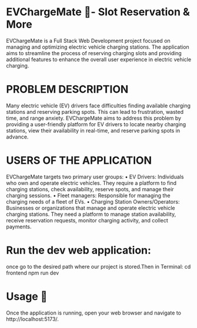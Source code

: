# EVChargeMate 🛵- Slot Reservation & More
EVChargeMate is a Full Stack Web Development project focused on managing and  optimizing electric vehicle charging stations. The application aims to streamline the  process of reserving charging slots and providing additional features to enhance the  overall user experience in electric vehicle charging.

# PROBLEM DESCRIPTION

Many electric vehicle (EV) drivers face difficulties finding available charging stations 
and reserving parking spots. This can lead to frustration, wasted time, and range 
anxiety. EVChargeMate aims to address this problem by providing a user-friendly 
platform for EV drivers to locate nearby charging stations, view their availability in 
real-time, and reserve parking spots in advance.

# USERS OF THE APPLICATION

EVChargeMate targets two primary user groups:
•	EV Drivers: Individuals who own and operate electric vehicles. They require a 
platform to find charging stations, check availability, reserve spots, and 
manage their charging sessions.
•	Fleet managers: Responsible for managing the charging needs of a fleet of 
EVs.
•	Charging Station Owners/Operators: Businesses or organizations that 
manage and operate electric vehicle charging stations. They need a platform 
to manage station availability, receive reservation requests, monitor charging 
activity, and collect payments.

# Run the dev web application:
once go to the desired path where our project is stored.Then in Terminal:
cd frontend
npm run dev

# Usage 🌿
Once the application is running, open your web browser and navigate to http://localhost:5173/.
